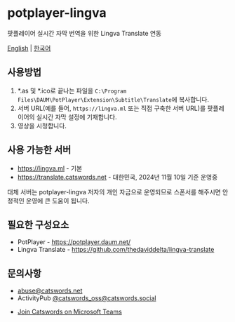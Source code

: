 # potplayer-lingva
팟플레이어 실시간 자막 번역을 위한 Lingva Translate 연동

[English](README.md) | [한국어](README_KO.md)

## 사용방법
1. *.as 및 *.ico로 끝나는 파일을 `C:\Program Files\DAUM\PotPlayer\Extension\Subtitle\Translate`에 복사합니다.
2. 서버 URL(예를 들어, `https://lingva.ml` 또는 직접 구축한 서버 URL)를 팟플레이어의 실시간 자막 설정에 기재합니다.
3. 영상을 시청합니다.

## 사용 가능한 서버
- https://lingva.ml - 기본
- https://translate.catswords.net - 대한민국, 2024년 11월 10일 기준 운영중

대체 서버는 potplayer-lingva 저자의 개인 자금으로 운영되므로 스폰서를 해주시면 안정적인 운영에 큰 도움이 됩니다.

## 필요한 구성요소
- PotPlayer - https://potplayer.daum.net/
- Lingva Translate - https://github.com/thedaviddelta/lingva-translate

## 문의사항
* abuse@catswords.net
* ActivityPub [@catswords_oss@catswords.social](https://catswords.social/@catswords_oss)
- [Join Catswords on Microsoft Teams](https://teams.live.com/l/community/FEACHncAhq8ldnojAI)